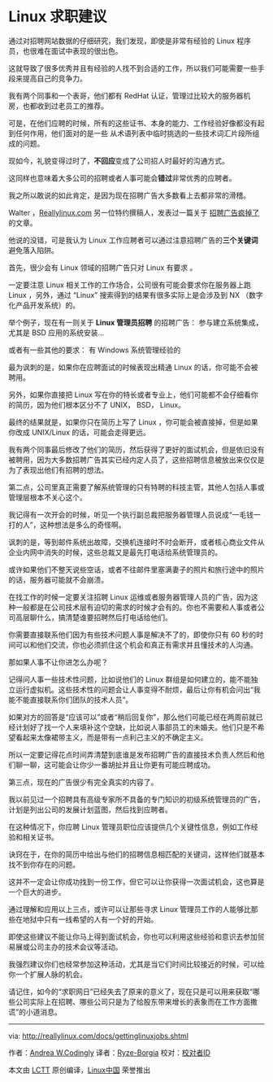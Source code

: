 Linux 求职建议
======

通过对招聘网站数据的仔细研究，我们发现，即使是非常有经验的 Linux 程序员，也很难在面试中表现的很出色。

这就导致了很多优秀并且有经验的人找不到合适的工作，所以我们可能需要一些手段来提高自己的竞争力。

我有两个同事和一个表哥，他们都有 RedHat 认证，管理过比较大的服务器机房，也都收到过老员工的推荐。

可是，在他们应聘的时候，所有的这些证书、本身的能力、工作经验好像都没有起到任何作用，他们面对的是一些
从术语列表中临时挑选的一些技术词汇片段所组成的问题。

现如今，礼貌变得过时了，**不回应**变成了公司招人时最好的沟通方式。

这同样也意味着大多公司的招聘或者人事可能会**错过**非常优秀的应聘者。

我之所以敢说的如此肯定，是因为现在招聘广告大多数看上去都非常的滑稽。

Walter ，[Reallylinux.com][3] 另一位特约撰稿人，发表过一篇关于 [招聘广告疯掉了][4] 的文章。

他说的没错，可是我认为 Linux 工作应聘者可以通过注意招聘广告的**三个关键词**避免落入陷阱。

首先，很少会有 Linux 领域的招聘广告只对 Linux 有要求 。

一定要注意 Linux 相关工作的工作场合，公司很有可能会要求你在服务器上跑 Linux ，另外，通过 “Linux” 搜索得到的结果有很多实际上是会涉及到 NX （数字化产品开发系统）的。

举个例子，现在有一则关于 **Linux 管理员招聘** 的招聘广告：
参与建立系统集成，尤其是 BSD 应用的系统安装...

或者有一些其他的要求：
有 Windows 系统管理经验的

最为讽刺的是，如果你在应聘面试的时候表现出精通 Linux 的话，你可能不会被聘用。

另外，如果你直接把 Linux 写在你的特长或者专业上，他们可能都不会仔细看你的简历，因为他们根本区分不了 UNIX， BSD， Linux。

最终的结果就是，如果你只在简历上写了 Linux ，你可能会被直接掉，但是如果你改成 UNIX/Linux 的话，可能会走得更远。

我有两个同事最后修改了他们的简历，然后获得了更好的面试机会，但是依旧没有被聘用，因为大多数招聘广告其实已经内定人员了，这些招聘信息被放出来仅仅是为了表现出他们有招聘的想法。

第二点，公司里真正需要了解系统管理的只有特聘的科技主管，其他人包括人事或管理层根本不关心这个。

我记得有一次开会的时候，听见一个执行副总裁把服务器管理人员说成“一毛钱一打的人”，这种想法是多么的奇怪啊。

讽刺的是，等到邮件系统出故障，交换机连接时不时会断开，或者核心商业文件从企业内网中消失的时候，这些总裁又是最先打电话给系统管理员的。

或许如果他们不整天说些空话，或者不往邮件里塞满妻子的照片和旅行途中的照片的话，服务器可能就不会崩溃。

在找工作的时候一定要关注招聘 Linux 运维或者服务器管理人员的广告，因为这种一般都是在公司技术层有迫切的需求的时候才会有的。你也不需要和人事或者公司高层聊什么，搞清楚谁要招聘然后打电话给他们。

你需要直接联系他们因为有些技术问题人事是解决不了的，即使你只有 60 秒的时间可以和他们交流，你也必须抓住这个机会和真正有需求并且懂技术的人沟通。

那如果人事不让你进怎么办呢？

记得问人事一些技术性问题，比如说他们的 Linux 群组是如何建立的，能不能独立运行虚拟机。这些技术性的问题会让人事变得不耐烦，最后让你有机会问出“我能不能直接联系你们团队的技术人员”。

如果对方的回答是“应该可以”或者“稍后回复你”，那么他们可能已经在两周前就已经计划好了找一个人来填补这个空缺，比如说人事部员工的未婚夫。他们只是不希望看起来太像裙带主义，而是带有一点利己主义的不确定主义。

所以一定要记得花点时间弄清楚到底谁是发布招聘广告的直接技术负责人然后和他们聊一聊，这可能会让你少一番胡扯并且让你更有可能应聘成功。

第三点，现在的广告很少有完全真实的内容了。

我以前见过一个招聘具有高级专家所不具备的专门知识的初级系统管理员的广告，计划是列出公司的发展计划蓝图，然后找到应聘者。

在这种情况下，你应聘 Linux 管理员职位应该提供几个关键性信息，例如工作经验和相关证书。

诀窍在于，在你的简历中给出与他们的招聘信息相匹配的关键词，这样他们就基本找不到你存在的问题。

这并不一定会让你成功找到一份工作，但它可以让你获得一次面试机会，这也算是一个巨大的进步。

通过理解和应用以上三点，或许可以让那些寻求 Linux 管理员工作的人能够比那些在地狱中只有一线希望的人有一个好的开始。

即使这些建议不能让你马上得到面试机会，你也可以利用这些经验和意识去参加贸易展或公司主办的技术会议等活动。

我强烈建议你们也经常参加这种活动，尤其是当它们时间比较接近的时候，可以给你一个扩展人脉的机会。

请记住，如今的“求职网日”已经失去了原来的意义了，现在只是可以用来获取“哪些公司实际上在招聘、哪些公司只是为了给股东带来增长的表象而在工作方面撒谎”的小道消息。


--------------------------------------------------------------------------------

via: http://reallylinux.com/docs/gettinglinuxjobs.shtml

作者：[Andrea W.Codingly][a]
译者：[Ryze-Borgia](https://github.com/Ryze-Borgia)
校对：[校对者ID](https://github.com/校对者ID)

本文由 [LCTT](https://github.com/LCTT/TranslateProject) 原创编译，[Linux中国](https://linux.cn/) 荣誉推出

[a]:http://reallylinux.com
[1]:http://www.reallylinux.com
[2]:http://reallylinux.com/docs/linuxrecessionproof.shtml
[3]:http://reallylinux.com
[4]:http://reallylinux.com/docs/wantadsmad.shtml

